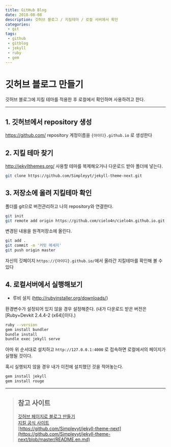 ```yaml
---
title: GitHub Blog
date: 2018-08-08
description: 깃허브 블로그 / 지킬테마 / 로컬 서버에서 확인
categories:
 - git
tags:
 - github
 - gitblog
 - jekyll
 - ruby
 - gem
---
```



# 깃허브 블로그 만들기

깃허브 블로그에 지킬 테마를 적용한 후
로컬에서 확인하며 사용하려고 한다.

---

## 1. 깃허브에서 repository 생성
<https://github.com/>
repository 계정이름을 `{아이디}.github.io` 로 생성한다

## 2. 지킬 테마 찾기
<http://jekyllthemes.org/>
사용할 테마를 복제해오거나 다운로드 받아 폴더에 넣는다.
```sh
git clone https://github.com/Simpleyyt/jekyll-theme-next.git
```

## 3. 저장소에 올려 지킬테마 확인

폴더를 git으로 버전관리하고 나의 repository와 연결한다.
```sh
git init
git remote add origin https://github.com/cielo4n/cielo4n.github.io.git 
```
변경된 내용을 원격저장소에 올린다.
```sh
git add .
git commit -m '커밋 메세지'
git push origin master
```
자신의 깃페이지 `https://{아이디}.github.io/`에서 올라간 지킬테마를 확인해 볼 수 있다


## 4. 로컬서버에서 실행해보기
* 루비 설치 (<http://rubyinstaller.org/downloads/>)

환경변수가 설정되어 있지 않을 경우 설정해준다. 
(내가 다운로드 받은 버전은 [Ruby+Devkit 2.4.4-2 (x64)]이다.)
```sh
ruby --version
gem install bundler
bundle install
bundle exec jekyll serve
```
아마 위 순서대로 설치하고 `http://127.0.0.1:4000` 로 접속하면 로컬에서의 페이지가 실행될 것이다.

혹시 실행되지 않을 경우 내가 이전에 설치했던 것을 적어놓는다.
```sh
gem install jekyll
gem install rouge
```
---
>## 참고 사이트
>
>[깃허브 페이지로 블로그 만들기](https://github.com/gjchoi/gjchoi.github.io/blob/master/_posts/2016-02-18-Github-page%EB%A1%9C-%EB%B8%94%EB%A1%9C%EA%B7%B8-%EB%A7%8C%EB%93%A4%EA%B8%B0.md)  
>[지킬 공식 사이트](http://jekyllrb.com/)  
>[https://github.com/Simpleyyt/jekyll-theme-next](https://github.com/Simpleyyt/jekyll-theme-next/blob/master/README.en.md)